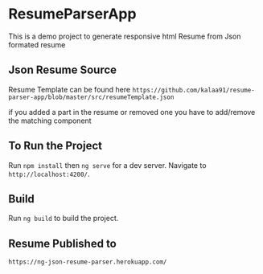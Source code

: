 # ResumeParserApp

This is a demo project to generate responsive html Resume from Json formated resume

## Json Resume Source

Resume Template can be found here `https://github.com/kalaa91/resume-parser-app/blob/master/src/resumeTemplate.json`

if you added a part in the resume or removed one you have to add/remove the matching component

## To Run the Project

Run `npm install` then `ng serve` for a dev server. Navigate to `http://localhost:4200/`.

## Build

Run `ng build` to build the project.


## Resume Published to
`https://ng-json-resume-parser.herokuapp.com/`
